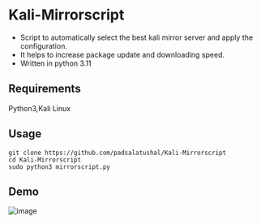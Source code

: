 # Kali-Mirrorscript

- Script to automatically select the best kali mirror server and apply the configuration.
- It helps to increase package update and downloading speed.
- Written in python 3.11

## Requirements
  Python3,Kali Linux
  
## Usage

```
git clone https://github.com/padsalatushal/Kali-Mirrorscript
cd Kali-Mirrorscript
sudo python3 mirrorscript.py
```

## Demo
![image](https://user-images.githubusercontent.com/57517785/211211276-a5c7364b-6c3a-4a0d-84f1-e08676d56915.png)
